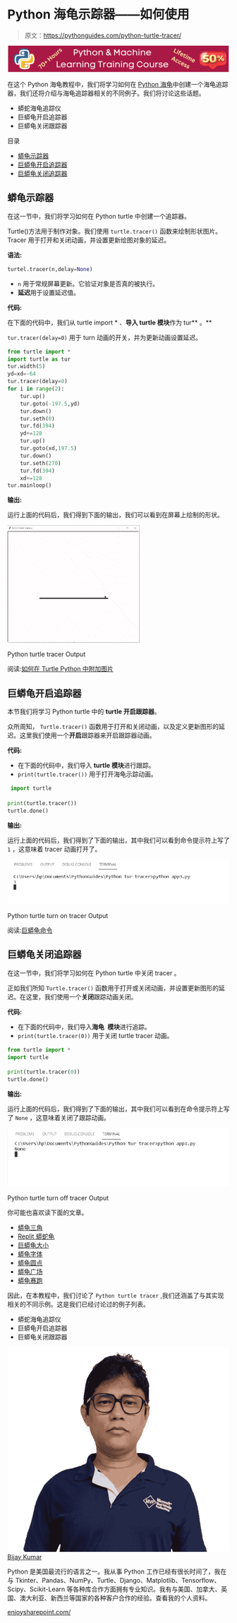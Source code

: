 # Python 海龟示踪器——如何使用

> 原文：<https://pythonguides.com/python-turtle-tracer/>

[![Python & Machine Learning training courses](img/49ec9c6da89a04c9f45bab643f8c765c.png)](https://sharepointsky.teachable.com/p/python-and-machine-learning-training-course)

在这个 Python 海龟教程中，我们将学习如何在 [Python 海龟](https://pythonguides.com/turtle-programming-in-python/)中创建一个海龟追踪器，我们还将介绍与海龟追踪器相关的不同例子。我们将讨论这些话题。

*   蟒蛇海龟追踪仪
*   巨蟒龟开启追踪器
*   巨蟒龟关闭跟踪器

目录

[](#)

*   [蟒龟示踪器](#Python_turtle_tracer "Python turtle tracer")
*   [巨蟒龟开启追踪器](#Python_turtle_turn_On_tracer "Python turtle turn On tracer")
*   [巨蟒龟关闭追踪器](#Python_turtle_turn_Off_tracer "Python turtle turn Off tracer")

## 蟒龟示踪器

在这一节中，我们将学习如何在 Python turtle 中创建一个追踪器。

Turtle()方法用于制作对象。我们使用 `turtle.tracer()` 函数来绘制形状图片。Tracer 用于打开和关闭动画，并设置更新绘图对象的延迟。

**语法:**

```py
turtel.tracer(n,delay=None)
```

*   `n` 用于常规屏幕更新。它验证对象是否真的被执行。
*   **延迟**用于设置延迟值。

**代码:**

在下面的代码中，我们从 turtle import * 、**导入 turtle 模块**作为 tur** 。**

`tur.tracer(delay=0)` 用于 turn 动画的开关，并为更新动画设置延迟。

```py
from turtle import *
import turtle as tur
tur.width(5)
yd=xd=-64
tur.tracer(delay=0) 
for i in range(2):
    tur.up()
    tur.goto(-197.5,yd)
    tur.down()
    tur.seth(0)
    tur.fd(394)
    yd+=128
    tur.up()
    tur.goto(xd,197.5)
    tur.down()
    tur.seth(270)
    tur.fd(394)
    xd+=128
tur.mainloop()
```

**输出:**

运行上面的代码后，我们得到下面的输出，我们可以看到在屏幕上绘制的形状。

![Python turtle tracer](img/9a1476de91327e52773fbc739abcdd7d.png "Python turtle tracer")

Python turtle tracer Output

阅读:[如何在 Turtle Python 中附加图片](https://pythonguides.com/attach-image-to-turtle-python/)

## 巨蟒龟开启追踪器

本节我们将学习 Python turtle 中的 **turtle 开启跟踪器**。

众所周知， `Turtle.tracer()` 函数用于打开和关闭动画，以及定义更新图形的延迟。这里我们使用一个**开启**跟踪器来开启跟踪器动画。

**代码:**

*   在下面的代码中，我们导入 **turtle 模块**进行跟踪。
*   `print(turtle.tracer())` 用于打开海龟示踪动画。

```py
 import turtle

print(turtle.tracer())
turtle.done()
```

**输出:**

运行上面的代码后，我们得到了下面的输出，其中我们可以看到命令提示符上写了 `1` ，这意味着 tracer 动画打开了。

![Python turtle turn on tracer](img/b0d4ef8b86616d13529f71e364636d16.png "Python turtle turn on tracer")

Python turtle turn on tracer Output

阅读:[巨蟒龟命令](https://pythonguides.com/python-turtle-commands/)

## 巨蟒龟关闭追踪器

在这一节中，我们将学习如何在 Python turtle 中关闭 tracer 。

正如我们所知 `Turtle.tracer()` 函数用于打开或关闭动画，并设置更新图形的延迟。在这里，我们使用一个**关闭**跟踪动画关闭。

**代码:**

*   在下面的代码中，我们导入**海龟` `模块**进行追踪。
*   `print(turtle.tracer(0))` 用于关闭 turtle tracer 动画。

```py
from turtle import *
import turtle

print(turtle.tracer(0))
turtle.done()
```

**输出:**

运行上面的代码后，我们得到了下面的输出，其中我们可以看到在命令提示符上写了 `None` ，这意味着关闭了跟踪动画。

![Python turtle turn off tracer](img/ad5df4151de40ec4c95258bbde639187.png "Python turtle turn off tracer")

Python turtle turn off tracer Output

你可能也喜欢读下面的文章。

*   [蟒龟三角](https://pythonguides.com/python-turtle-triangle/)
*   [Replit 蟒蛇龟](https://pythonguides.com/replit-python-turtle/)
*   [巨蟒龟大小](https://pythonguides.com/python-turtle-size/)
*   [蟒龟字体](https://pythonguides.com/python-turtle-font/)
*   [蟒龟圆点](https://pythonguides.com/python-turtle-dot/)
*   [蟒龟广场](https://pythonguides.com/python-turtle-square/)
*   [蟒龟赛跑](https://pythonguides.com/python-turtle-race/)

因此，在本教程中，我们讨论了 `Python turtle tracer` ,我们还涵盖了与其实现相关的不同示例。这是我们已经讨论过的例子列表。

*   蟒蛇海龟追踪仪
*   巨蟒龟开启追踪器
*   巨蟒龟关闭跟踪器

![Bijay Kumar MVP](img/9cb1c9117bcc4bbbaba71db8d37d76ef.png "Bijay Kumar MVP")[Bijay Kumar](https://pythonguides.com/author/fewlines4biju/)

Python 是美国最流行的语言之一。我从事 Python 工作已经有很长时间了，我在与 Tkinter、Pandas、NumPy、Turtle、Django、Matplotlib、Tensorflow、Scipy、Scikit-Learn 等各种库合作方面拥有专业知识。我有与美国、加拿大、英国、澳大利亚、新西兰等国家的各种客户合作的经验。查看我的个人资料。

[enjoysharepoint.com/](https://enjoysharepoint.com/)[](https://www.facebook.com/fewlines4biju "Facebook")[](https://www.linkedin.com/in/fewlines4biju/ "Linkedin")[](https://twitter.com/fewlines4biju "Twitter")